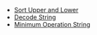 
- [Sort Upper and Lower](https://github.com/shamnad-sherief/java-challenge/blob/main/src/excercise/strings/CaseSort.java)
- [Decode String](https://github.com/shamnad-sherief/java-challenge/blob/main/src/excercise/strings/DecodeString.java)
- [Minimum Operation String](https://github.com/shamnad-sherief/java-challenge/blob/main/src/excercise/strings/MinimumOperationString.java)
